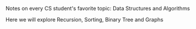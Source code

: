 Notes on every CS student's favorite topic: Data Structures and Algorithms

Here we will explore Recursion, Sorting, Binary Tree and Graphs
